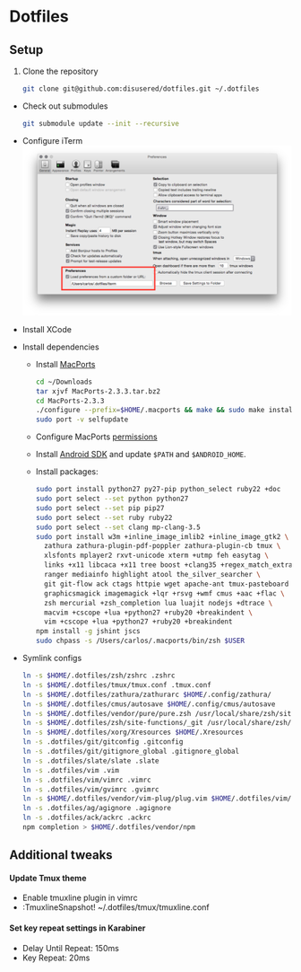 # Dotfiles

## Setup

1. Clone the repository
    ```bash
    git clone git@github.com:disusered/dotfiles.git ~/.dotfiles
    ```

- Check out submodules
    ```bash
    git submodule update --init --recursive
    ```

- Configure iTerm
  ![iTerm2 Configuration](https://raw.githubusercontent.com/disusered/dotfiles/docs/images/iterm.png "iTerm2 Configuration")

- Install XCode

- Install dependencies
  - Install [MacPorts](https://www.macports.org/install.php#source)
    ```bash
    cd ~/Downloads
    tar xjvf MacPorts-2.3.3.tar.bz2
    cd MacPorts-2.3.3
    ./configure --prefix=$HOME/.macports && make && sudo make install
    sudo port -v selfupdate
    ```

  - Configure MacPorts [permissions](http://superuser.com/a/570146/34947)

  - Install [Android SDK](https://developer.android.com/sdk/installing/index.html?pkg=tools) and update `$PATH` and `$ANDROID_HOME`.

  - Install packages:
      ```bash
      sudo port install python27 py27-pip python_select ruby22 +doc
      sudo port select --set python python27
      sudo port select --set pip pip27
      sudo port select --set ruby ruby22
      sudo port select --set clang mp-clang-3.5
      sudo port install w3m +inline_image_imlib2 +inline_image_gtk2 \
        zathura zathura-plugin-pdf-poppler zathura-plugin-cb tmux \
        xlsfonts mplayer2 rxvt-unicode xterm +utmp feh easytag \
        links +x11 libcaca +x11 tree boost +clang35 +regex_match_extra \
        ranger mediainfo highlight atool the_silver_searcher \
        git git-flow ack ctags httpie wget apache-ant tmux-pasteboard \
        graphicsmagick imagemagick +lqr +rsvg +wmf cmus +aac +flac \
        zsh mercurial +zsh_completion lua luajit nodejs +dtrace \
        macvim +cscope +lua +python27 +ruby20 +breakindent \
        vim +cscope +lua +python27 +ruby20 +breakindent
      npm install -g jshint jscs
      sudo chpass -s /Users/carlos/.macports/bin/zsh $USER
      ```

- Symlink configs
    ```bash
    ln -s $HOME/.dotfiles/zsh/zshrc .zshrc
    ln -s $HOME/.dotfiles/tmux/tmux.conf .tmux.conf
    ln -s $HOME/.dotfiles/zathura/zathurarc $HOME/.config/zathura/
    ln -s $HOME/.dotfiles/cmus/autosave $HOME/.config/cmus/autosave
    ln -s $HOME/.dotfiles/vendor/pure/pure.zsh /usr/local/share/zsh/site-functions/prompt_pure_setup
    ln -s $HOME/.dotfiles/zsh/site-functions/_git /usr/local/share/zsh/site-functions/
    ln -s $HOME/.dotfiles/xorg/Xresources $HOME/.Xresources
    ln -s .dotfiles/git/gitconfig .gitconfig
    ln -s .dotfiles/git/gitignore_global .gitignore_global
    ln -s .dotfiles/slate/slate .slate
    ln -s .dotfiles/vim .vim
    ln -s .dotfiles/vim/vimrc .vimrc
    ln -s .dotfiles/vim/gvimrc .gvimrc
    ln -s $HOME/.dotfiles/vendor/vim-plug/plug.vim $HOME/.dotfiles/vim/autoload/plug.vim
    ln -s .dotfiles/ag/agignore .agignore
    ln -s .dotfiles/ack/ackrc .ackrc
    npm completion > $HOME/.dotfiles/vendor/npm
    ```

## Additional tweaks

#### Update Tmux theme
- Enable tmuxline plugin in vimrc
- :TmuxlineSnapshot! ~/.dotfiles/tmux/tmuxline.conf

#### Set key repeat settings in Karabiner
- Delay Until Repeat: 150ms
- Key Repeat: 20ms
